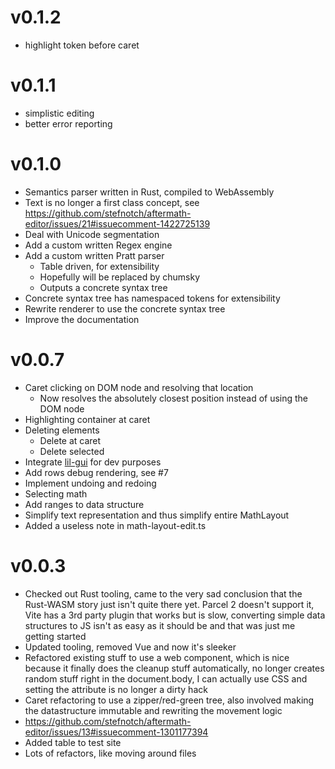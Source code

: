 # v0.1.2

- highlight token before caret

# v0.1.1

- simplistic editing
- better error reporting

# v0.1.0

- Semantics parser written in Rust, compiled to WebAssembly
- Text is no longer a first class concept, see https://github.com/stefnotch/aftermath-editor/issues/21#issuecomment-1422725139
- Deal with Unicode segmentation
- Add a custom written Regex engine
- Add a custom written Pratt parser
  - Table driven, for extensibility
  - Hopefully will be replaced by chumsky
  - Outputs a concrete syntax tree
- Concrete syntax tree has namespaced tokens for extensibility
- Rewrite renderer to use the concrete syntax tree
- Improve the documentation

# v0.0.7

- Caret clicking on DOM node and resolving that location
  - Now resolves the absolutely closest position instead of using the DOM node
- Highlighting container at caret
- Deleting elements
  - Delete at caret
  - Delete selected
- Integrate [lil-gui](https://github.com/georgealways/lil-gui) for dev purposes
- Add rows debug rendering, see #7
- Implement undoing and redoing
- Selecting math
- Add ranges to data structure
- Simplify text representation and thus simplify entire MathLayout
- Added a useless note in math-layout-edit.ts

# v0.0.3

- Checked out Rust tooling, came to the very sad conclusion that the Rust-WASM story just isn't quite there yet. Parcel 2 doesn't support it, Vite has a 3rd party plugin that works but is slow, converting simple data structures to JS isn't as easy as it should be and that was just me getting started
- Updated tooling, removed Vue and now it's sleeker
- Refactored existing stuff to use a web component, which is nice because it finally does the cleanup stuff automatically, no longer creates random stuff right in the document.body, I can actually use CSS and setting the attribute is no longer a dirty hack
- Caret refactoring to use a zipper/red-green tree, also involved making the datastructure immutable and rewriting the movement logic
- https://github.com/stefnotch/aftermath-editor/issues/13#issuecomment-1301177394
- Added table to test site
- Lots of refactors, like moving around files
